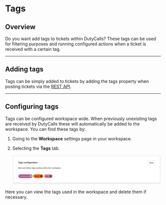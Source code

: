 # Tags

## Overview

Do you want add tags to tickets within DutyCalls? These tags can be used for filtering purposes and running configured actions when a ticket is received with a certain tag.

---

## Adding tags

Tags can be simply added to tickets by adding the tags property when posting tickets via the [REST API](rest-api.md).

---

## Configuring tags

Tags can be configured workspace wide. When previously unexisting tags are received by DutyCalls these will automatically be added to the workspace. You can find these tags by:

1. Going to the **Workspace** settings page in your workspace.
2. Selecting the **Tags** tab.

    ![image - Configure workspace tags](images/workspace-tags.png)

Here you can view the tags used in the workspace and delete them if necessary.
